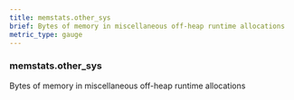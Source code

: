 ```yaml
---
title: memstats.other_sys
brief: Bytes of memory in miscellaneous off-heap runtime allocations
metric_type: gauge
---
```

### memstats.other_sys

Bytes of memory in miscellaneous off-heap runtime allocations